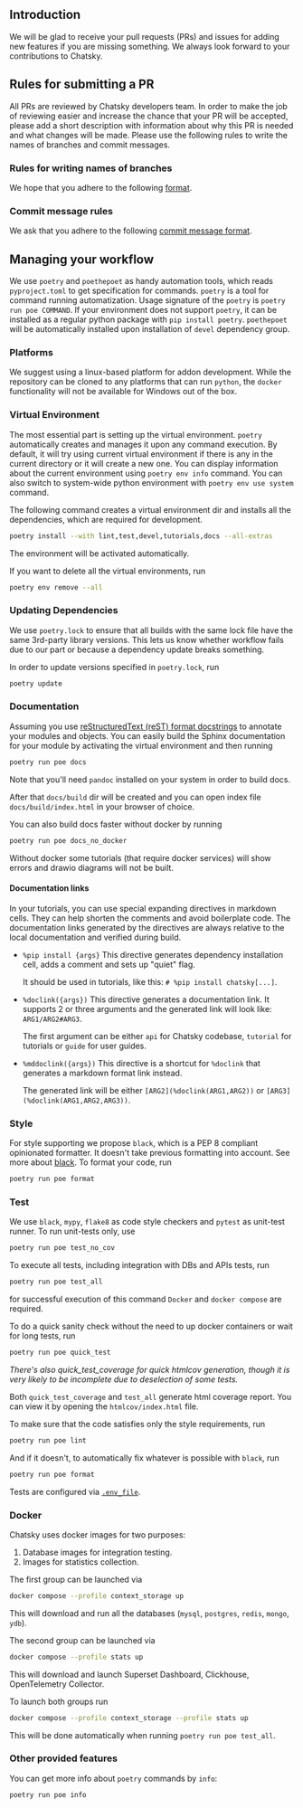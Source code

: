 ## Introduction
We will be glad to receive your pull requests (PRs) and issues for adding new features if you are missing something.
We always look forward to your contributions to Chatsky. 

## Rules for submitting a PR

All PRs are reviewed by Chatsky developers team.
In order to make the job of reviewing easier and increase the chance that your PR will be accepted,
please add a short description with information about why this PR is needed and what changes will be made.
Please use the following rules to write the names of branches and commit messages.

### Rules for writing names of branches

We hope that you adhere to the following
[format](https://gist.github.com/seunggabi/87f8c722d35cd07deb3f649d45a31082).

### Commit message rules

We ask that you adhere to the following
[commit message format](https://gist.github.com/joshbuchea/6f47e86d2510bce28f8e7f42ae84c716).

## Managing your workflow
We use `poetry` and `poethepoet` as handy automation tools, which reads `pyproject.toml` to get specification for commands.
`poetry` is a tool for command running automatization. Usage signature of the `poetry` is `poetry run poe COMMAND`.
If your environment does not support `poetry`, it can be installed as a regular python package with `pip install poetry`.
`poethepoet` will be automatically installed upon installation of `devel` dependency group.

### Platforms

We suggest using a linux-based platform for addon development.
While the repository can be cloned to any platforms that can run `python`,
the `docker` functionality will not be available for Windows out of the box.

### Virtual Environment
The most essential part is setting up the virtual environment.
`poetry` automatically creates and manages it upon any command execution.
By default, it will try using current virtual environment if there is any in the current directory or it will create a new one.
You can display information about the current environment using `poetry env info` command.
You can also switch to system-wide python environment with `poetry env use system` command.

The following command creates a virtual environment dir and installs all the dependencies, which are required for development.
```bash
poetry install --with lint,test,devel,tutorials,docs --all-extras
```

The environment will be activated automatically.

If you want to delete all the virtual environments, run
```bash
poetry env remove --all
```

### Updating Dependencies

We use `poetry.lock` to ensure that all builds with the same lock file have the same 3rd-party library versions.
This lets us know whether workflow fails due to our part or because a dependency update breaks something.

In order to update versions specified in `poetry.lock`, run
```bash
poetry update
```

### Documentation
Assuming you use [reStructuredText (reST) format docstrings](https://sphinx-rtd-tutorial.readthedocs.io/en/latest/docstrings.html)
to annotate your modules and objects. You can easily build the Sphinx documentation for your module 
by activating the virtual environment and then running

```bash
poetry run poe docs
```

Note that you'll need `pandoc` installed on your system in order to build docs.

After that `docs/build` dir will be created and you can open index file `docs/build/index.html` in your browser of choice.

You can also build docs faster without docker by running

```bash
poetry run poe docs_no_docker
```

Without docker some tutorials (that require docker services) will show errors and drawio diagrams will not be built.

#### Documentation links

In your tutorials, you can use special expanding directives in markdown cells.
They can help shorten the comments and avoid boilerplate code.
The documentation links generated by the directives are always relative
to the local documentation and verified during build.

- `%pip install {args}`
    This directive generates dependency installation cell, adds a comment and sets up "quiet" flag.
  
    It should be used in tutorials, like this: `# %pip install chatsky[...]`.
- `%doclink({args})`
    This directive generates a documentation link. It supports 2 or three arguments and the generated link will look like: `ARG1/ARG2#ARG3`.
    
    The first argument can be either `api` for Chatsky codebase, `tutorial` for tutorials or `guide` for user guides.
- `%mddoclink({args})`
    This directive is a shortcut for `%doclink` that generates a markdown format link instead.
    
    The generated link will be either `[ARG2](%doclink(ARG1,ARG2))` or `[ARG3](%doclink(ARG1,ARG2,ARG3))`.

### Style
For style supporting we propose `black`, which is a PEP 8 compliant opinionated formatter.
It doesn't take previous formatting into account. See more about [black](https://github.com/psf/black). 
To format your code, run

```bash
poetry run poe format
```

### Test
We use `black`, `mypy`, `flake8` as code style checkers and `pytest` as unit-test runner.
To run unit-tests only, use
```bash
poetry run poe test_no_cov
```
To execute all tests, including integration with DBs and APIs tests, run
```bash
poetry run poe test_all
```
for successful execution of this command `Docker` and `docker compose` are required.

To do a quick sanity check without the need to up docker containers or wait for long tests, run
```bash
poetry run poe quick_test
```

_There's also quick_test_coverage for quick htmlcov generation, though it is very likely to be incomplete due to deselection of some tests._

Both `quick_test_coverage` and `test_all` generate html coverage report.
You can view it by opening the `htmlcov/index.html` file.

To make sure that the code satisfies only the style requirements, run
```bash
poetry run poe lint
```
And if it doesn't, to automatically fix whatever is possible with `black`, run
```bash
poetry run poe format
```

Tests are configured via [`.env_file`](.env_file).

### Docker
Chatsky uses docker images for two purposes:
1. Database images for integration testing.
2. Images for statistics collection.

The first group can be launched via

```bash
docker compose --profile context_storage up
```

This will download and run all the databases (`mysql`, `postgres`, `redis`, `mongo`, `ydb`).

The second group can be launched via

```bash
docker compose --profile stats up
```

This will download and launch Superset Dashboard, Clickhouse, OpenTelemetry Collector.

To launch both groups run
```bash
docker compose --profile context_storage --profile stats up
```

This will be done automatically when running `poetry run poe test_all`.

### Other provided features 
You can get more info about `poetry` commands by `info`:

```bash
poetry run poe info
```
